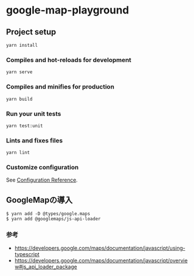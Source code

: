 # google-map-playground

## Project setup
```
yarn install
```

### Compiles and hot-reloads for development
```
yarn serve
```

### Compiles and minifies for production
```
yarn build
```

### Run your unit tests
```
yarn test:unit
```

### Lints and fixes files
```
yarn lint
```

### Customize configuration
See [Configuration Reference](https://cli.vuejs.org/config/).

## GoogleMapの導入

```
$ yarn add -D @types/google.maps
$ yarn add @googlemaps/js-api-loader
```

### 参考
- https://developers.google.com/maps/documentation/javascript/using-typescript
- https://developers.google.com/maps/documentation/javascript/overview#js_api_loader_package